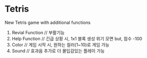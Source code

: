 # Tetris

New Tetris game with additional functions

1. Revial Function // 부활기능
2. Help Function // 긴급 상황 시, 1x1 블록 생성 위기 모면 but, 점수 -100
3. Color // 게임 시작 시, 원하는 컬러(1~10)로 게임 가능
4. Sound // 효과음 추가로 더 몰입감있는 플레이 가능

